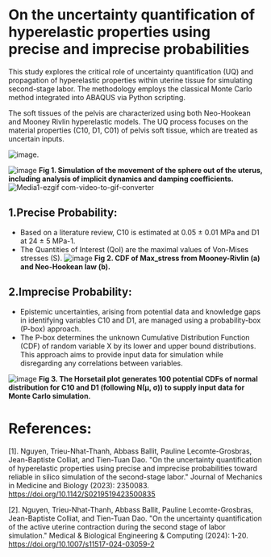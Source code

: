 # On the uncertainty quantification of hyperelastic properties using precise and imprecise probabilities 
This study explores the critical role of uncertainty quantification (UQ) and propagation of hyperelastic properties within uterine tissue for simulating second-stage labor. The methodology employs the classical Monte Carlo method integrated into ABAQUS via Python scripting.

The soft tissues of the pelvis are characterized using both Neo-Hookean and Mooney Rivlin hyperelastic models. The UQ process focuses on the material properties (C10, D1, C01) of pelvis soft tissue, which are treated as uncertain inputs.

![image](https://github.com/NhatThanh92/Uncertainty-Quantification/assets/51020597/d104422b-43e7-4ad9-9828-724087946e15).
 
  ![image](https://github.com/NhatThanh92/Uncertainty-Quantification/assets/51020597/392b2083-da43-4fd3-86d9-c80f78c679d0)
      **Fig 1. Simulation of the movement of the sphere out of the uterus, including analysis of implicit dynamics and damping coefficients.**
![Media1-ezgif com-video-to-gif-converter](https://github.com/user-attachments/assets/c313419b-3ca4-4319-a147-47174a8a50c3)

## 1.Precise Probability:
 - Based on a literature review, C10 is estimated at 0.05 ± 0.01 MPa and D1 at 24 ± 5 MPa-1.
 - The Quantities of Interest (QoI) are the maximal values of Von-Mises stresses (S).
![image](https://github.com/NhatThanh92/Uncertainty-Quantification/assets/51020597/2c2dd489-72b7-45f8-a93a-7ebc7f207f1b)
   **Fig 2. CDF of Max_stress from Mooney-Rivlin (a) and Neo-Hookean law (b).**
## 2.Imprecise Probability:

 - Epistemic uncertainties, arising from potential data and knowledge gaps in identifying variables C10 and D1, are managed using a probability-box (P-box) approach.
 - The P-box determines the unknown Cumulative Distribution Function (CDF) of random variable X by its lower and upper bound distributions.
   This approach aims to provide input data for simulation while disregarding any correlations between variables.

![image](https://github.com/NhatThanh92/Uncertainty-Quantification/assets/51020597/9fd6d024-9c99-4c4a-9ce0-b389cc76edd8)
 **Fig 3. The Horsetail plot generates 100 potential CDFs of normal distribution for C10 and D1 (following N(μ, σ)) to supply input data for Monte Carlo simulation.**
# References:
[1]. Nguyen, Trieu-Nhat-Thanh, Abbass Ballit, Pauline Lecomte-Grosbras, Jean-Baptiste Colliat, and Tien-Tuan Dao. "On the uncertainty quantification of hyperelastic properties using precise and imprecise probabilities toward reliable in silico simulation of the second-stage labor." Journal of Mechanics in Medicine and Biology (2023): 2350083. https://doi.org/10.1142/S0219519423500835

[2]. Nguyen, Trieu-Nhat-Thanh, Abbass Ballit, Pauline Lecomte-Grosbras, Jean-Baptiste Colliat, and Tien-Tuan Dao. "On the uncertainty quantification of the active uterine contraction during the second stage of labor simulation." Medical & Biological Engineering & Computing (2024): 1-20. https://doi.org/10.1007/s11517-024-03059-2  
